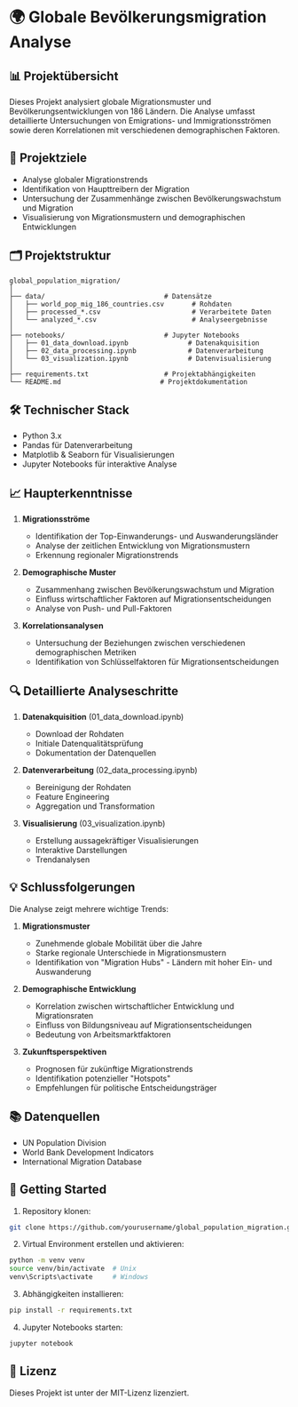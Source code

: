 # 🌍 Globale Bevölkerungsmigration Analyse

## 📊 Projektübersicht
Dieses Projekt analysiert globale Migrationsmuster und Bevölkerungsentwicklungen von 186 Ländern. Die Analyse umfasst detaillierte Untersuchungen von Emigrations- und Immigrationsströmen sowie deren Korrelationen mit verschiedenen demographischen Faktoren.

## 🎯 Projektziele
- Analyse globaler Migrationstrends
- Identifikation von Haupttreibern der Migration
- Untersuchung der Zusammenhänge zwischen Bevölkerungswachstum und Migration
- Visualisierung von Migrationsmustern und demographischen Entwicklungen

## 🗂 Projektstruktur
```
global_population_migration/
│
├── data/                              # Datensätze
│   ├── world_pop_mig_186_countries.csv       # Rohdaten
│   ├── processed_*.csv                       # Verarbeitete Daten
│   └── analyzed_*.csv                        # Analyseergebnisse
│
├── notebooks/                         # Jupyter Notebooks
│   ├── 01_data_download.ipynb               # Datenakquisition
│   ├── 02_data_processing.ipynb             # Datenverarbeitung
│   └── 03_visualization.ipynb               # Datenvisualisierung
│
├── requirements.txt                   # Projektabhängigkeiten
└── README.md                         # Projektdokumentation
```

## 🛠 Technischer Stack
- Python 3.x
- Pandas für Datenverarbeitung
- Matplotlib & Seaborn für Visualisierungen
- Jupyter Notebooks für interaktive Analyse

## 📈 Haupterkenntnisse

1. **Migrationsströme**
   - Identifikation der Top-Einwanderungs- und Auswanderungsländer
   - Analyse der zeitlichen Entwicklung von Migrationsmustern
   - Erkennung regionaler Migrationstrends

2. **Demographische Muster**
   - Zusammenhang zwischen Bevölkerungswachstum und Migration
   - Einfluss wirtschaftlicher Faktoren auf Migrationsentscheidungen
   - Analyse von Push- und Pull-Faktoren

3. **Korrelationsanalysen**
   - Untersuchung der Beziehungen zwischen verschiedenen demographischen Metriken
   - Identifikation von Schlüsselfaktoren für Migrationsentscheidungen

## 🔍 Detaillierte Analyseschritte

1. **Datenakquisition** (01_data_download.ipynb)
   - Download der Rohdaten
   - Initiale Datenqualitätsprüfung
   - Dokumentation der Datenquellen

2. **Datenverarbeitung** (02_data_processing.ipynb)
   - Bereinigung der Rohdaten
   - Feature Engineering
   - Aggregation und Transformation

3. **Visualisierung** (03_visualization.ipynb)
   - Erstellung aussagekräftiger Visualisierungen
   - Interaktive Darstellungen
   - Trendanalysen

## 💡 Schlussfolgerungen

Die Analyse zeigt mehrere wichtige Trends:

1. **Migrationsmuster**
   - Zunehmende globale Mobilität über die Jahre
   - Starke regionale Unterschiede in Migrationsmustern
   - Identifikation von "Migration Hubs" - Ländern mit hoher Ein- und Auswanderung

2. **Demographische Entwicklung**
   - Korrelation zwischen wirtschaftlicher Entwicklung und Migrationsraten
   - Einfluss von Bildungsniveau auf Migrationsentscheidungen
   - Bedeutung von Arbeitsmarktfaktoren

3. **Zukunftsperspektiven**
   - Prognosen für zukünftige Migrationstrends
   - Identifikation potenzieller "Hotspots"
   - Empfehlungen für politische Entscheidungsträger

## 📚 Datenquellen
- UN Population Division
- World Bank Development Indicators
- International Migration Database

## 🚀 Getting Started

1. Repository klonen:
```bash
git clone https://github.com/yourusername/global_population_migration.git
```

2. Virtual Environment erstellen und aktivieren:
```bash
python -m venv venv
source venv/bin/activate  # Unix
venv\Scripts\activate     # Windows
```

3. Abhängigkeiten installieren:
```bash
pip install -r requirements.txt
```

4. Jupyter Notebooks starten:
```bash
jupyter notebook
```

## 📝 Lizenz
Dieses Projekt ist unter der MIT-Lizenz lizenziert.
